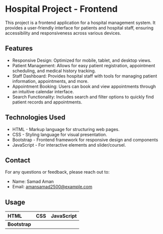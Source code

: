 
# Hospital Project - Frontend
This project is a frontend application for a hospital management system. It provides a user-friendly interface for patients and hospital staff, ensuring accessibility and responsiveness across various devices.

## Features


 - Responsive Design: Optimized for mobile, tablet, and desktop views.
 - Patient Management: Allows for easy patient registration, appointment scheduling, and  medical history tracking.
 - Staff Dashboard: Provides hospital staff with tools for managing patient information,  appointments, and more.
 - Appointment Booking: Users can book and view appointments through an intuitive calendar interface.
 - Search Functionality: Includes search and filter options to quickly find patient records and appointments.
## Technologies Used

 - HTML - Markup language for structuring web pages.
 - CSS - Styling language for visual presentation.
 - Bootstrap - Frontend framework for responsive design and components
 - JavaScript - For interactive elements and slider/coursel.

## Contact

For any questions or feedback, please reach out to:

- Name: Samad Aman
- Email: amansamad2500@example.com


## Usage


| HTML | CSS     | JavaScript                |
| :-------- | :------- | :------------------------- |
| **Bootstrap** |   


